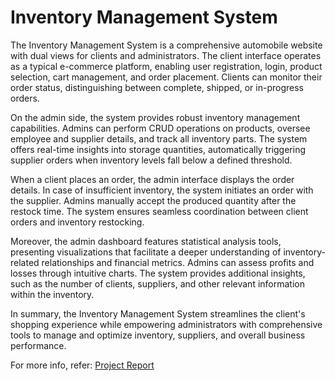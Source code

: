 # Inventory Management System

  The Inventory Management System is a comprehensive automobile website with dual views for clients and administrators. The client interface operates as a typical e-commerce platform, enabling user registration, login, product selection, cart management, and order placement. Clients can monitor their order status, distinguishing between complete, shipped, or in-progress orders.

On the admin side, the system provides robust inventory management capabilities. Admins can perform CRUD operations on products, oversee employee and supplier details, and track all inventory parts. The system offers real-time insights into storage quantities, automatically triggering supplier orders when inventory levels fall below a defined threshold.

When a client places an order, the admin interface displays the order details. In case of insufficient inventory, the system initiates an order with the supplier. Admins manually accept the produced quantity after the restock time. The system ensures seamless coordination between client orders and inventory restocking.

Moreover, the admin dashboard features statistical analysis tools, presenting visualizations that facilitate a deeper understanding of inventory-related relationships and financial metrics. Admins can assess profits and losses through intuitive charts. The system provides additional insights, such as the number of clients, suppliers, and other relevant information within the inventory.

In summary, the Inventory Management System streamlines the client's shopping experience while empowering administrators with comprehensive tools to manage and optimize inventory, suppliers, and overall business performance.

For more info, refer: [Project Report](DBMS_Project_Report.pdf)
